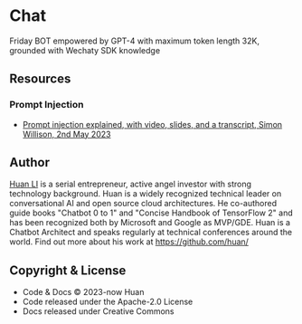 # Chat

Friday BOT empowered by GPT-4 with maximum token length 32K, grounded with Wechaty SDK knowledge

## Resources

### Prompt Injection

- [Prompt injection explained, with video, slides, and a transcript, Simon Willison, 2nd May 2023](https://simonwillison.net/2023/May/2/prompt-injection-explained/)

## Author

[Huan LI](http://linkedin.com/in/zixia) is a serial entrepreneur, active angel investor with strong technology background.
Huan is a widely recognized technical leader on conversational AI and open source cloud architectures.
He co-authored guide books "Chatbot 0 to 1" and "Concise Handbook of TensorFlow 2"
and has been recognized both by Microsoft and Google as MVP/GDE.
Huan is a Chatbot Architect and speaks regularly at technical conferences around the world.
Find out more about his work at <https://github.com/huan/>

## Copyright & License

- Code & Docs © 2023-now Huan
- Code released under the Apache-2.0 License
- Docs released under Creative Commons
